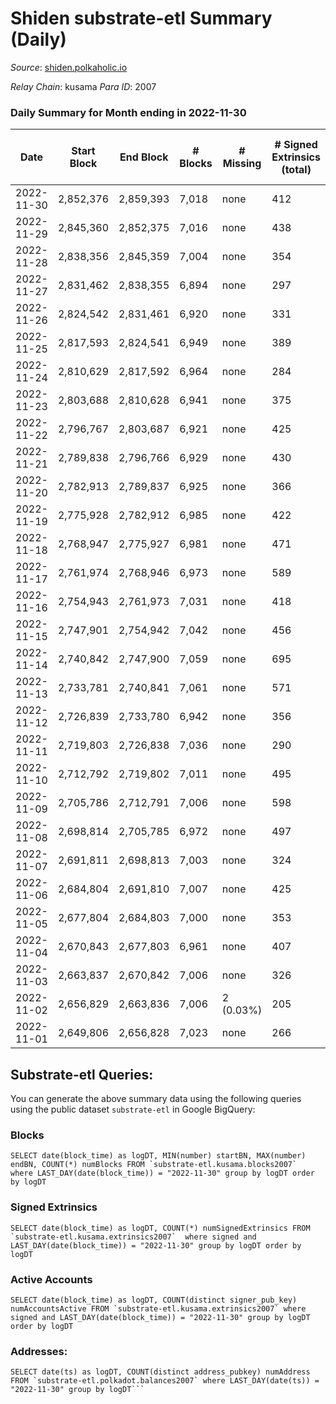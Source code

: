 # Shiden substrate-etl Summary (Daily)

_Source_: [shiden.polkaholic.io](https://shiden.polkaholic.io)

*Relay Chain*: kusama
*Para ID*: 2007



### Daily Summary for Month ending in 2022-11-30


| Date | Start Block | End Block | # Blocks | # Missing | # Signed Extrinsics (total) | # Active Accounts | # Addresses with Balances | # Events | # Transfers | # XCM Transfers In | # XCM Transfers Out |
| ---- | ----------- | --------- | -------- | --------- | --------------------------- | ----------------- | ------------------------- | -------- | ----------- | ------------------ | ------------------- |
| 2022-11-30 | 2,852,376 | 2,859,393 | 7,018 | none  | 412 | 112 | 635,192 | 53,659 | 7,348 ($227,170.12) | 6 ($16.72) | 5 ($4.81) |
| 2022-11-29 | 2,845,360 | 2,852,375 | 7,016 | none  | 438 | 104 | 635,149 | 56,882 | 7,314 ($172,626.62) | 5 ($3.48) | 6 ($15.40) |
| 2022-11-28 | 2,838,356 | 2,845,359 | 7,004 | none  | 354 | 119 | 635,114 | 58,923 | 7,148 ($268,619.38) | 14 ($6.04) | 7 ($303.86) |
| 2022-11-27 | 2,831,462 | 2,838,355 | 6,894 | none  | 297 | 98 | 635,084 | 52,552 | 6,998 ($158,606.93) | 2 ($208.71) | 1 ($0.80) |
| 2022-11-26 | 2,824,542 | 2,831,461 | 6,920 | none  | 331 | 98 | 635,068 | 60,936 | 7,121 ($133,766.60) |   | 1 ($2.87) |
| 2022-11-25 | 2,817,593 | 2,824,541 | 6,949 | none  | 389 | 116 |  | 57,904 | 7,337 ($302,966.44) | 1 ($0.03) | 2 ($0.28) |
| 2022-11-24 | 2,810,629 | 2,817,592 | 6,964 | none  | 284 | 88 |  | 56,020 | 7,327 ($288,058.80) | 2 ($0.33) | 1 ($0.05) |
| 2022-11-23 | 2,803,688 | 2,810,628 | 6,941 | none  | 375 | 121 | 634,989 | 68,927 | 7,691 ($143,975.27) | 3 ($5.34) | 3 ($11.61) |
| 2022-11-22 | 2,796,767 | 2,803,687 | 6,921 | none  | 425 | 115 |  | 69,419 | 7,400 ($543,638.91) | 2 ($455.01) |   |
| 2022-11-21 | 2,789,838 | 2,796,766 | 6,929 | none  | 430 | 103 |  | 82,316 | 7,636 ($148,046.61) | 2 ($121.85) | 1 ($14.17) |
| 2022-11-20 | 2,782,913 | 2,789,837 | 6,925 | none  | 366 | 104 |  | 66,768 | 7,051 ($73,249.71) |   |   |
| 2022-11-19 | 2,775,928 | 2,782,912 | 6,985 | none  | 422 | 115 | 634,871 | 63,380 | 7,282 ($338,741.88) | 1 ($48.31) |   |
| 2022-11-18 | 2,768,947 | 2,775,927 | 6,981 | none  | 471 | 127 |  | 66,107 | 7,584 ($163,847.37) | 1 ($154.91) | 1 ($162.02) |
| 2022-11-17 | 2,761,974 | 2,768,946 | 6,973 | none  | 589 | 119 |  | 66,199 | 7,733 ($711,187.19) |   | 3 ($572.09) |
| 2022-11-16 | 2,754,943 | 2,761,973 | 7,031 | none  | 418 | 115 | 634,714 | 63,780 | 7,511 ($489,282.71) |   | 1 ($32.49) |
| 2022-11-15 | 2,747,901 | 2,754,942 | 7,042 | none  | 456 | 134 |  | 64,796 | 7,481 ($374,635.92) | 1 ($0.13) | 2 ($38.87) |
| 2022-11-14 | 2,740,842 | 2,747,900 | 7,059 | none  | 695 | 183 |  | 73,203 | 8,198 ($514,388.39) | 3 ($1,734.70) | 1 ($56.23) |
| 2022-11-13 | 2,733,781 | 2,740,841 | 7,061 | none  | 571 | 156 | 634,446 | 68,207 | 7,689 ($262,942.67) |   | 1 ($126.63) |
| 2022-11-12 | 2,726,839 | 2,733,780 | 6,942 | none  | 356 | 92 | 634,240 | 63,256 | 7,209 ($100,245.01) | 3 ($11.89) | 1 ($201.40) |
| 2022-11-11 | 2,719,803 | 2,726,838 | 7,036 | none  | 290 | 94 |  | 64,454 | 8,091 ($311,015.57) | 5 ($0.26) | 4 ($174.08) |
| 2022-11-10 | 2,712,792 | 2,719,802 | 7,011 | none  | 495 | 111 | 634,159 | 82,611 | 9,033 ($383,090.75) | 2 ($0.37) | 3 ($5.27) |
| 2022-11-09 | 2,705,786 | 2,712,791 | 7,006 | none  | 598 | 107 |  | 91,844 | 9,354 ($684,412.13) |   | 3 ($693.61) |
| 2022-11-08 | 2,698,814 | 2,705,785 | 6,972 | none  | 497 | 112 |  | 106,299 | 9,700 ($699,611.46) | 5 ($778.63) | 12 ($1,022.07) |
| 2022-11-07 | 2,691,811 | 2,698,813 | 7,003 | none  | 324 | 112 |  | 77,312 | 8,087 ($403,725.19) | 2 ($479.86) | 3 ($458.01) |
| 2022-11-06 | 2,684,804 | 2,691,810 | 7,007 | none  | 425 | 102 |  | 68,424 | 7,436 ($267,691.46) |   | 1 ($189.72) |
| 2022-11-05 | 2,677,804 | 2,684,803 | 7,000 | none  | 353 | 110 | 634,005 | 78,499 | 7,534 ($237,045.34) | 2 ($358.09) | 3 ($329.38) |
| 2022-11-04 | 2,670,843 | 2,677,803 | 6,961 | none  | 407 | 139 | 633,980 | 90,279 | 8,326 ($218,054.91) | 2 ($602.61) | 2 ($367.57) |
| 2022-11-03 | 2,663,837 | 2,670,842 | 7,006 | none  | 326 | 141 |  | 89,720 | 9,481 ($232,504.62) | 1 ($311.01) | 1 ($269.69) |
| 2022-11-02 | 2,656,829 | 2,663,836 | 7,006 | 2 (0.03%) | 205 | 100 |  | 63,676 | 8,196 ($324,018.47) | 4 ($225.40) | 7 ($346.58) |
| 2022-11-01 | 2,649,806 | 2,656,828 | 7,023 | none  | 266 | 108 | 633,913 | 68,829 | 7,970 ($164,815.92) | 3 ($531.67) | 2 ($4.24) |

## Substrate-etl Queries:
You can generate the above summary data using the following queries using the public dataset `substrate-etl` in Google BigQuery:


### Blocks
```
SELECT date(block_time) as logDT, MIN(number) startBN, MAX(number) endBN, COUNT(*) numBlocks FROM `substrate-etl.kusama.blocks2007`  where LAST_DAY(date(block_time)) = "2022-11-30" group by logDT order by logDT
```


### Signed Extrinsics
```
SELECT date(block_time) as logDT, COUNT(*) numSignedExtrinsics FROM `substrate-etl.kusama.extrinsics2007`  where signed and LAST_DAY(date(block_time)) = "2022-11-30" group by logDT order by logDT
```


### Active Accounts
```
SELECT date(block_time) as logDT, COUNT(distinct signer_pub_key) numAccountsActive FROM `substrate-etl.kusama.extrinsics2007` where signed and LAST_DAY(date(block_time)) = "2022-11-30" group by logDT order by logDT
```


### Addresses:
```
SELECT date(ts) as logDT, COUNT(distinct address_pubkey) numAddress FROM `substrate-etl.polkadot.balances2007` where LAST_DAY(date(ts)) = "2022-11-30" group by logDT```

